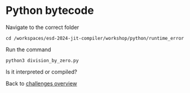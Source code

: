 # Python bytecode

Navigate to the correct folder

    cd /workspaces/esd-2024-jit-compiler/workshop/python/runtime_error

Run the command

    python3 division_by_zero.py

Is it interpreted or compiled?

Back to [challenges overview](/README.md)